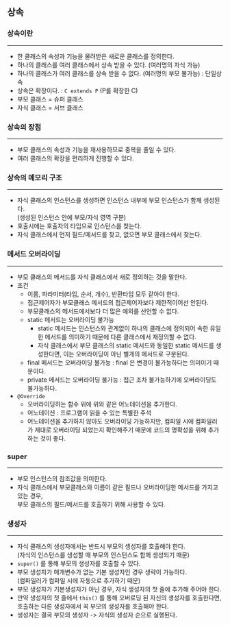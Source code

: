 ## 상속

### 상속이란

---
- 한 클래스의 속성과 기능을 물려받은 새로운 클래스를 정의한다.
- 하나의 클래스를 여러 클래스에서 상속 받을 수 있다. (여러명의 자식 가능)
- 하나의 클래스가 여러 클래스를 상속 받을 수 없다. (여러명의 부모 불가능) : 단일상속
- 상속은 확장이다. : `C extends P` (P를 확장한 C)
- 부모 클래스 = 슈퍼 클래스
- 자식 클래스 = 서브 클래스

### 상속의 장점

---
- 부모 클래스의 속성과 기능을 재사용하므로 중복을 줄일 수 있다.
- 여러 클래스의 확장을 편리하게 진행할 수 있다.


### 상속의 메모리 구조

---
- 자식 클래스의 인스턴스를 생성하면 인스턴스 내부에 부모 인스턴스가 함께 생성된다.   
(생성된 인스턴스 안에 부모/자식 영역 구분)
- 호출시에는 호출자의 타입으로 인스턴스를 찾는다.
- 자식 클래스에서 먼저 필드/메서드를 찾고, 없으면 부모 클래스에서 찾는다.

### 메서드 오버라이딩

---
- 부모 클래스의 메서드를 자식 클래스에서 새로 정의하는 것을 말한다.
- 조건
  - 이름, 파라미터(타입, 순서, 개수), 반환타입 모두 같아야 한다.
  - 접근제어자가 부모클래스 메서드의 접근제어자보다 제한적이어선 안된다.
  - 부모클래스의 메서드에서보다 더 많은 예외를 선언할 수 없다.
  - static 메서드는 오버라이딩 불가능
    - static 메서드는 인스턴스와 관계없이 하나의 클래스에 정의되어 속한 유일한 메서드를 의미하기 때문에
    다른 클래스에서 재정의할 수 없다. 
    - 자식 클래스에서 부모 클래스의 static 메서드와 동일한 static 메서드를 생성한다면,
    이는 오버라이딩이 아닌 별개의 메서드로 구분된다.
  - final 메서드는 오버라이딩 불가능 : final 은 변경이 불가능하다는 의미이기 때문이다.
  - private 메서드는 오버라이딩 불가능 : 접근 조차 불가능하기에 오버라이딩도 불가능하다.
- `@Override`
  - 오버라이딩하는 함수 위에 위와 같은 어노테이션을 추가한다.
  - 어노테이션 : 프로그램이 읽을 수 있는 특별한 주석
  - 어노테이션을 추가하지 않아도 오버라이딩 가능하지만, 컴파일 시에 컴파일러가 제대로 오버라이딩 되었는지 확인해주기 때문에 코드의 명확성을 위해 추가하는 것이 좋다.

### super

---
- 부모 인스턴스의 참조값을 의미한다.
- 자식 클래스에서 부모클래스와 이름이 같은 필드나 오버라이딩한 메서드를 가지고 있는 경우,   
  부모 클래스의 필드/메서드를 호출하기 위해 사용할 수 있다.

### 생성자

---
- 자식 클래스의 생성자에서는 반드시 부모의 셍성자를 호출해야 한다.   
  (자식의 인스턴스를 생성할 때 부모의 인스턴스도 함께 생성되기 때문)
- `super()` 를 통해 부모의 생성자를 호출할 수 있다.
- 부모 생성자가 매개변수가 없는 기본 생성자인 경우 생략이 가능하다.   
  (컴파일러가 컴파일 시에 자동으로 추가하기 때문)
- 부모 생성자가 기본생성자가 아닌 경우, 자식 생성자의 첫 줄에 추가해 주어야 한다.
- 만약 생성자의 첫 줄에서 `this()` 를 통해 오버로딩 된 자신의 생성자를 호출한다면,   
  호출하는 다른 생성자에서 꼭 부모의 생성자를 호출해야 한다.
- 생성자는 결국 부모의 생성자 -> 자식의 생성자 순으로 실행된다.
